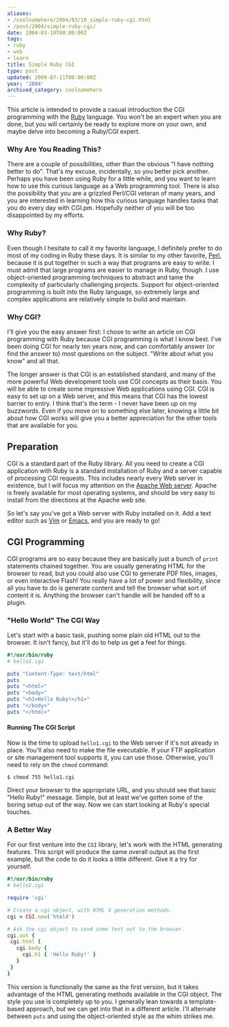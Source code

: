 ```yaml
---
aliases:
- /coolnamehere/2004/03/10_simple-ruby-cgi.html
- /post/2004/simple-ruby-cgi/
date: 2004-03-10T00:00:00Z
tags:
- ruby
- web
- learn
title: Simple Ruby CGI
type: post
updated: 2009-07-11T00:00:00Z
year: '2004'
archived_category: coolnamehere
---
```

[Ruby]: /tags/ruby/

This article is intended to provide a casual introduction the CGI programming 
with the [Ruby][] language. You won't be an expert when you are 
done, but you will certainly be ready to explore more on your own, and maybe 
delve into becoming a Ruby/CGI expert.
<!-- TEASER_END -->

### Why Are You Reading This?

There are a couple of possibilities, other than the obvious "I have nothing 
better to do". That's my excuse, incidentally, so you better pick another. 
Perhaps you have been using Ruby for a little while, and you want to learn 
how to use this curious language as a Web programming tool. There is also the 
possibility that you are a grizzled Perl/CGI veteran of many years, and you 
are interested in learning how this curious language handles tasks that you 
do every day with CGI.pm. Hopefully neither of you will be too disappointed 
by my efforts.

### Why Ruby?

[Perl]: /tags/perl/

Even though I hesitate to call it my favorite language, I definitely prefer to 
do most of my coding in Ruby these days. It is similar to my other favorite, 
[Perl][], because it is put together in such a way that 
programs are easy to write. I must admit that large programs are easier to 
manage in Ruby, though. I use object-oriented programming techniques to 
abstract and tame the complexity of particularly challenging projects.
Support for object-oriented programming is built into the Ruby language, so 
extremely large and complex applications are relatively simple to build and 
maintain.

### Why CGI?

I'll give you the easy answer first: I chose to write an article on CGI 
programming with Ruby because CGI programming is what I know best. I've been 
doing CGI for nearly ten years now, and can comfortably answer (or find the 
answer to) most questions on the subject. "Write about what you know" and all 
that.

The longer answer is that CGI is an established standard, and many of the more 
powerful Web development tools use CGI concepts as their basis. You will be 
able to create some impressive Web applications using CGI. CGI is easy to set 
up on a Web server, and this means that CGI has the lowest barrier to entry. 
I think that's the term - I never have been up on my buzzwords. Even if you 
move on to something else later, knowing a little bit about how CGI works will 
give you a better appreciation for the other tools that are available for you.

## Preparation

CGI is a standard part of the Ruby library. All you need to create a CGI 
application with Ruby is a standard installation of Ruby and a server capable 
of processing CGI requests. This includes nearly every Web server in existence, 
but I will focus my attention on the [Apache Web server](http://httpd.apache.org/). 
Apache is freely available for most operating systems, and should be very easy 
to install from the directions at the Apache web site. 

[Vim]: /tags/perl/
[Emacs]: /tags/emacs/

So let's say you've got a Web server with Ruby installed on it. Add a text 
editor such as [Vim][] or [Emacs][], and you are ready to go!

## CGI Programming

CGI programs are so easy because they are basically just a bunch of `print` 
statements chained together. You are usually generating HTML for the browser 
to read, but you could also use CGI to generate PDF files, images, or even 
interactive Flash! You really have a lot of power and flexibility, since all 
you have to do is generate content and tell the browser what sort of content 
it is. Anything the browser can't handle will be handed off to a plugin.

### "Hello World" The CGI Way

Let's start with a basic task, pushing some plain old HTML out to the browser. 
It isn't fancy, but it'll do to help us get a feel for things.

``` ruby
#!/usr/bin/ruby
# hello1.cgi

puts "Content-Type: text/html"
puts
puts "<html>"
puts "<body>"
puts "<h1>Hello Ruby!</h1>"
puts "</body>"
puts "</html>"
```

#### Running The CGI Script

Now is the time to upload `hello1.cgi` to the Web server if it's not already in 
place. You'll also need to make the file executable. If your FTP application 
or site management tool supports it, you can use those. Otherwise, you'll need 
to rely on the `chmod` command:

    $ chmod 755 hello1.cgi

Direct your browser to the appropriate URL, and you should see that basic 
"Hello Ruby!" message. Simple, but at least we've gotten some of the boring 
setup out of the way. Now we can start looking at Ruby's special touches.

### A Better Way

For our first venture into the `CGI` library, let's work with the HTML 
generating features. This script will produce the same overall output as the 
first example, but the code to do it looks a little different. Give it a try 
for yourself.

``` ruby
#!/usr/bin/ruby
# hello2.cgi

require 'cgi'

# Create a cgi object, with HTML 4 generation methods.
cgi = CGI.new('html4')

# Ask the cgi object to send some text out to the browser.
cgi.out {
 cgi.html {
   cgi.body {
     cgi.h1 { 'Hello Ruby!' }
   }
 }
}
```
        
This version is functionally the same as the first version, but it takes 
advantage of the HTML generating methods available in the CGI object. The
style you use is completely up to you. I generally lean towards a
template-based approach, but we can get into that in a different article.
I'll alternate between `puts` and using the object-oriented style
as the whim strikes me.


